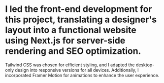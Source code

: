 # I led the front-end development for this project, translating a designer's layout into a functional website using Next.js for server-side rendering and SEO optimization.

Tailwind CSS was chosen for efficient styling, and I adapted the desktop-only design into responsive versions for all devices. Additionally, I incorporated Framer Motion for animations to enhance the user experience.
